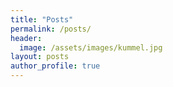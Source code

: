 ```yaml
---
title: "Posts"
permalink: /posts/
header:
  image: /assets/images/kummel.jpg
layout: posts
author_profile: true
---
```

